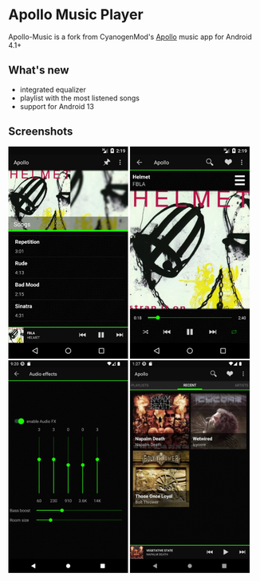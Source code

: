 # Apollo Music Player

Apollo-Music is a fork from CyanogenMod's <a href="https://github.com/adneal/Apollo-CM">Apollo<a/> music app for Android 4.1+

## What's new

- integrated equalizer
- playlist with the most listened songs
- support for Android 13

## Screenshots
<img src="/screenshots/img1.jpg" width="240"/> <img src="/screenshots/img2.jpg" width="240"/> <img src="/screenshots/img3.jpg" width="240"/> <img src="/screenshots/img4.jpg" width="240"/>

